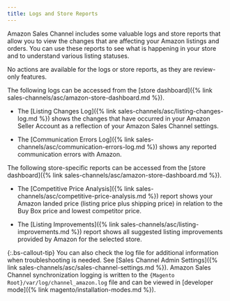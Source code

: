 ```yaml
---
title: Logs and Store Reports
---
```


Amazon Sales Channel includes some valuable logs and store reports that allow you to view the changes that are affecting your Amazon listings and orders. You can use these reports to see what is happening in your store and to understand various listing statuses.

No actions are available for the logs or store reports, as they are review-only features.

The following logs can be accessed from the [store dashboard]({% link sales-channels/asc/amazon-store-dashboard.md %}).

- The [Listing Changes Log]({% link sales-channels/asc/listing-changes-log.md %}) shows the changes that have occurred in your Amazon Seller Account as a reflection of your Amazon Sales Channel settings.

- The [Communication Errors Log]({% link sales-channels/asc/communication-errors-log.md %}) shows any reported communication errors with Amazon.

The following store-specific reports can be accessed from the [store dashboard]({% link sales-channels/asc/amazon-store-dashboard.md %}).

- The [Competitive Price Analysis]({% link sales-channels/asc/competitive-price-analysis.md %}) report shows your Amazon landed price (listing price plus shipping price) in relation to the Buy Box price and lowest competitor price.

- The [Listing Improvements]({% link sales-channels/asc/listing-improvements.md %}) report shows all suggested listing improvements provided by Amazon for the selected store.

{:.bs-callout-tip}
You can also check the log file for additional information when troubleshooting is needed. See [Sales Channel Admin Settings]({% link sales-channels/asc/sales-channel-settings.md %}). Amazon Sales Channel synchronization logging is written to the `{Magento Root}/var/log/channel_amazon.log` file and can be viewed in [developer mode]({% link magento/installation-modes.md %}).
